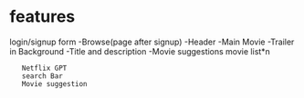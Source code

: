# features
login/signup form
 -Browse(page after signup)
    -Header
    -Main Movie
      -Trailer in Background
      -Title and description
      -Movie suggestions
       movie list*n 

       Netflix GPT
       search Bar
       Movie suggestion